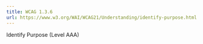 ```yaml
---
title: WCAG 1.3.6
url: https://www.w3.org/WAI/WCAG21/Understanding/identify-purpose.html
---
```

Identify Purpose (Level AAA)